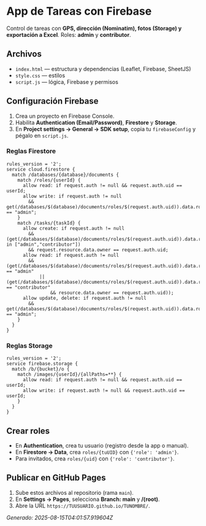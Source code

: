 # App de Tareas con Firebase
Control de tareas con **GPS, dirección (Nominatim), fotos (Storage) y exportación a Excel**. Roles: **admin** y **contributor**.

## Archivos
- `index.html` — estructura y dependencias (Leaflet, Firebase, SheetJS)
- `style.css` — estilos
- `script.js` — lógica, Firebase y permisos

## Configuración Firebase
1. Crea un proyecto en Firebase Console.
2. Habilita **Authentication (Email/Password)**, **Firestore** y **Storage**.
3. En **Project settings → General → SDK setup**, copia tu `firebaseConfig` y pégalo en `script.js`.

### Reglas Firestore
```
rules_version = '2';
service cloud.firestore {
  match /databases/{database}/documents {
    match /roles/{userId} {
      allow read: if request.auth != null && request.auth.uid == userId;
      allow write: if request.auth != null
        && get(/databases/$(database)/documents/roles/$(request.auth.uid)).data.role == "admin";
    }
    match /tasks/{taskId} {
      allow create: if request.auth != null
        && (get(/databases/$(database)/documents/roles/$(request.auth.uid)).data.role in ["admin","contributor"])
        && request.resource.data.owner == request.auth.uid;
      allow read: if request.auth != null
        && (get(/databases/$(database)/documents/roles/$(request.auth.uid)).data.role == "admin"
            || (get(/databases/$(database)/documents/roles/$(request.auth.uid)).data.role == "contributor"
                && resource.data.owner == request.auth.uid));
      allow update, delete: if request.auth != null
        && get(/databases/$(database)/documents/roles/$(request.auth.uid)).data.role == "admin";
    }
  }
}
```

### Reglas Storage
```
rules_version = '2';
service firebase.storage {
  match /b/{bucket}/o {
    match /images/{userId}/{allPaths=**} {
      allow read: if request.auth != null && request.auth.uid == userId;
      allow write: if request.auth != null && request.auth.uid == userId;
    }
  }
}
```

## Crear roles
- En **Authentication**, crea tu usuario (registro desde la app o manual).
- En **Firestore → Data**, crea `roles/{tuUID}` con `{'role': 'admin'}`.
- Para invitados, crea `roles/{uid}` con `{'role': 'contributor'}`.

## Publicar en GitHub Pages
1. Sube estos archivos al repositorio (rama `main`).  
2. En **Settings → Pages**, selecciona **Branch: main** y **/(root)**.  
3. Abre la URL `https://TUUSUARIO.github.io/TUNOMBRE/`.

*Generado: 2025-08-15T04:01:57.919604Z*

